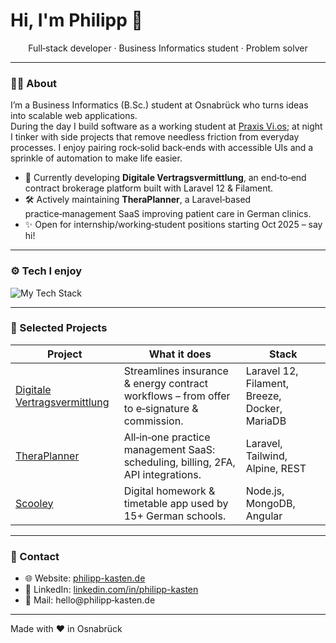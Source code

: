 # Hi, I'm Philipp 👋

<p align="center">
  Full‑stack developer · Business Informatics student · Problem solver
</p>

---

### 🧑‍💻 About

I’m a Business Informatics (B.Sc.) student at Osnabrück who turns ideas into scalable web applications.<br>
During the day I build software as a working student at <a href="https://vi-os.de/">Praxis Vi.os</a>; at night I tinker with side projects that remove needless friction from everyday processes. I enjoy pairing rock‑solid back‑ends with accessible UIs and a sprinkle of automation to make life easier.

- 🔭 Currently developing **Digitale Vertragsvermittlung**, an end‑to‑end contract brokerage platform built with Laravel 12 & Filament.
- 🛠 Actively maintaining **TheraPlanner**, a Laravel‑based practice‑management SaaS improving patient care in German clinics.
- ✨ Open for internship/working‑student positions starting Oct 2025 – say hi!

---

### ⚙️ Tech I enjoy

<img src="https://skillicons.dev/icons?i=php,laravel,js,ts,angular,java,mysql,docker,git,linux" alt="My Tech Stack" />

---

### 🚀 Selected Projects

| Project | What it does | Stack |
|---------|--------------|-------|
| [Digitale Vertragsvermittlung](https://philipp-kasten.de/portfolio/digitale-vertragsvermittlung) | Streamlines insurance & energy contract workflows – from offer to e‑signature & commission. | Laravel 12, Filament, Breeze, Docker, MariaDB |
| [TheraPlanner](https://philipp-kasten.de/portfolio/theraplanner) | All‑in‑one practice management SaaS: scheduling, billing, 2FA, API integrations. | Laravel, Tailwind, Alpine, REST |
| [Scooley](https://philipp-kasten.de/portfolio/scooley) | Digital homework & timetable app used by 15+ German schools. | Node.js, MongoDB, Angular |

---

### 🤝 Contact

- 🌐 Website: [philipp-kasten.de](https://philipp-kasten.de)
- 💼 LinkedIn: [linkedin.com/in/philipp-kasten](https://linkedin.com/in/philipp-kasten)
- 📧 Mail: hello@philipp‑kasten.de

---

Made with ❤️ in Osnabrück
